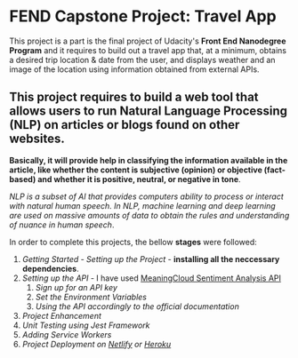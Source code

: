 # FEND Capstone Project: Travel App

This project is a part is the final project of Udacity's **Front End Nanodegree Program** and it requires to build out a travel app that, at a minimum, obtains a desired trip location & date from the user, and displays weather and an image of the location using information obtained from external APIs.

## This project requires to build a web tool that allows users to run Natural Language Processing (NLP) on articles or blogs found on other websites.

**Basically, it will provide help in classifying the information available in the article, like whether the content is subjective (opinion) or objective (fact-based) and whether it is positive, neutral, or negative in tone**.

_NLP is a subset of AI that provides computers ability to process or interact with natural human speech. In NLP, machine learning and deep learning are used on massive amounts of data to obtain the rules and understanding of nuance in human speech_.

In order to complete this projects, the bellow **stages** were followed:

1. _Getting Started - Setting up the Project_ - **installing all the neccessary dependencies**.
2. _Setting up the API_ - I have used [MeaningCloud Sentiment Analysis API](https://www.meaningcloud.com/developer/sentiment-analysis)
   1. _Sign up for an API key_
   2. _Set the Environment Variables_
   3. _Using the API accordingly to the official documentation_
3. _Project Enhancement_
4. _Unit Testing using Jest Framework_
5. _Adding Service Workers_
6. _Project Deployment on [Netlify](https://www.netlify.com/) or [Heroku](https://www.heroku.com/)_
